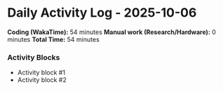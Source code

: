# Daily Activity Log - 2025-10-06

**Coding (WakaTime):** 54 minutes
**Manual work (Research/Hardware):** 0 minutes
**Total Time:** 54 minutes

### Activity Blocks
- Activity block #1
- Activity block #2
